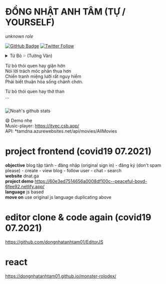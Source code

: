 # ĐỒNG NHẬT ANH TÂM  (TỰ / YOURSELF)
_unknown role_   

[![GitHub Badge](https://img.shields.io/github/followers/dongnhatanhtam01?style=social)](https://github.com/dongnhatanhtam01?tab=followers)
[![Twitter Follow](https://img.shields.io/twitter/follow/tamdna_DNAT.svg?style=social)](https://twitter.com/tamdna_DNAT)      

<details>
<summary>Từ Bỏ 💦  
(Tường Vân)  
  
  Từ bỏ thói quen hay giận hờn  
Nói lời trách móc phân thua hơn  
Chiến tranh miệng lưỡi rất nguy hiểm  
Phải biết thuận hòa sống chánh chơn.  
  
Từ bỏ thói quen hay thở than  
...  
</summary>
<p>

  

Từ bỏ thói quen hay vội vàng  
Nói làm hấp tấp thiếu đoan trang  
Thiếu suy xét kỹ không từ tốn  
Hối hận ăn năn cũng muộn màng.  

Từ bỏ thói quen hay đắm say  
Say ăn say ngủ thêm say tài  
Say tình say rượu say danh vọng   
Say quá khổ đau suốt tháng ngày.  

Từ bỏ thói quen hay dối gian  
Làm người chân thật sống đàng hoàng  
Dù ai giả dối mình đừng giả  
Nghiệp báo không sai rất rõ ràng.  

Từ bỏ thói quen hay giận hờn  
Nói lời trách móc phân thua hơn  
Chiến tranh miệng lưỡi rất nguy hiểm  
Phải biết thuận hòa sống chánh chơn.  
  
Từ bỏ thói quen hay thở than  
Chuyện gì không đáng cũng than van  
Làm cho mệt mỏi người nghe thấy  
Chấp nhận là xong mọi việc an.  

Từ bỏ thói quen hay tự cao  
Cuộc đời lên xuống sóng ba đào  
Vô thường thay đổi đâu yên mãi  
Khiêm hạ hòa đồng sống với nhau.  

Từ bỏ thói quen hay tự ti  
Buồn phiền mặc cảm thêm sầu bi  
Tự tin làm lại những điều tốt  
Đừng mãi đeo mang một thứ gì.  

</p>
</details>  

![Noah's github stats](https://github-readme-stats.vercel.app/api?username=dongnhatanhtam01&show_icons=true&theme=gruvbox)

:smile: Demo nhẹ  
Music-player: https://itvec.csb.app/  
API: *tamdna.azurewebsites.net/api/movies/AllMovies  


# project frontend (covid19 07.2021)
__objective__ blog tập tành - đăng nhập (original sign in) - đăng ký (don't spam please) - create - view blog - follow user - chat - search  
__website__ dnat.ga  
__project demo__ https://60e3ed7514656a0008df100c--peaceful-boyd-6fee92.netlify.app/  
__language__ js based  
__move on__ use original js language duplicating above  

# editor clone & code again (covid19 07.2021)
https://github.com/dongnhatanhtam01/EditorJS    
  
# react  
https://dongnhatanhtam01.github.io/monster-rolodex/

